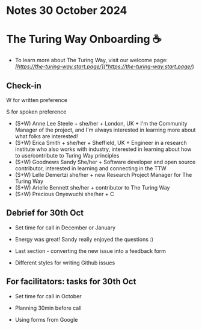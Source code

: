 # Notes 30 October 2024
# The Turing Way Onboarding ☕

 - To learn more about The Turing Way, visit our welcome page: *[https://the-turing-way.start.page/](*https://the-turing-way.start.page/*)


## Check-in

W for written preference

S for spoken preference

   * (S+W) Anne Lee Steele + she/her + London, UK + I'm the Community Manager of the project, and I'm always interested in learning more about what folks are interested!
   * (S+W) Erica Smith + she/her + Sheffield, UK + Engineer in a research institute who also works with industry, interested in learning about how to use/contribute to Turing Way principles
   * (S+W) Goodnews Sandy She/her + Software developer and open source contributor, interested in learning and connecting in the TTW
   * (S+W) Lelle Demertzi she/her + new Research Project Manager for The Turing Way
   * (S+W) Arielle Bennett she/her + contributor to The Turing Way
   * (S+W) Precious Onyewuchi she/her + C
     

## Debrief for 30th Oct

- Set time for call in December or January

- Energy was great! Sandy really enjoyed the questions :)

- Last section - converting the new issue into a feedback form

- Different styles for writing Github issues


## For facilitators: tasks for 30th Oct

- Set time for call in October

- Planning 30min before call

- Using forms from Google 
